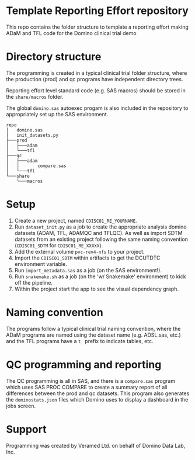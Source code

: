 # Template Reporting Effort repository

This repo contains the folder structure to template a reporting effort making ADaM and TFL code for the Domino clinical trial demo

# Directory structure

The programming is created in a typical clinical trial folder structure, where the production (prod) and qc programs have independent directory trees.

Reporting effort level standard code (e.g. SAS macros) should be stored in the `share/macros` folder.

The global `domino.sas` autoexec progam is also included in the repository to appropriately set up the SAS environment. 

```
repo
│   domino.sas
|   init_datasets.py
├───prod
│   ├───adam
│   └───tfl
├───qc
│   ├───adam
│   │       compare.sas
│   └───tfl
└───share
    └───macros
```

# Setup

1. Create a new project, named `CDISC01_RE_YOURNAME`.
1. Run `dataset_init.py` as a job to create the appropriate analysis domino datasets (ADAM, TFL, ADAMQC and TFLQC). As well as import SDTM datasets from an existing project following the same naming convention (`CDISC01_SDTM` for `CDISC01_RE_XXXXX`).
1. Add the external volume `pvc-rev4-nfs` to your project.
1. Import the `CDISC01_SDTM` within artifacts to get the DCUTDTC environment variable.
1. Run `import_metadata.sas` as a job (on the SAS environment!). 
1. Run `snakemake.sh` as a job (on the 'w/ Snakemake' environment) to kick off the pipeline. 
1. Within the project start the app to see the visual dependency graph.

# Naming convention

The programs follow a typical clinical trial naming convention, where the ADaM programs are named using the dataset name (e.g. ADSL.sas, etc.) and the TFL programs have a `t_` prefix to indicate tables, etc.

# QC programming and reporting

The QC programming is all in SAS, and there is a `compare.sas` program which uses SAS PROC COMPARE to create a summary report of all differences between the prod and qc datasets. This program also generates the `dominostats.json` files which Domino uses to display a dashboard in the jobs screen.

# Support

Programming was created by Veramed Ltd. on behalf of Domino Data Lab, Inc.
